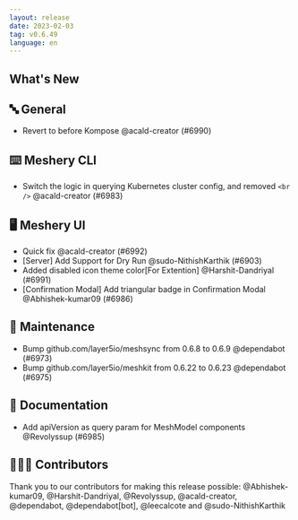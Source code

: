 ```yaml
---
layout: release
date: 2023-02-03
tag: v0.6.49
language: en
---
```


## What's New
## 🔤 General
- Revert to before Kompose @acald-creator (#6990)

## ⌨️ Meshery CLI

- Switch the logic in querying Kubernetes cluster config, and removed `<br />` @acald-creator (#6983)

## 🖥 Meshery UI

- Quick fix @acald-creator (#6992)
- [Server] Add Support for Dry Run @sudo-NithishKarthik (#6903)
- Added disabled icon theme color[For Extention] @Harshit-Dandriyal (#6991)
- [Confirmation Modal] Add triangular badge in Confirmation Modal @Abhishek-kumar09 (#6986)

## 🧰 Maintenance

- Bump github.com/layer5io/meshsync from 0.6.8 to 0.6.9 @dependabot (#6973)
- Bump github.com/layer5io/meshkit from 0.6.22 to 0.6.23 @dependabot (#6975)

## 📖 Documentation

- Add apiVersion as query param for MeshModel components @Revolyssup (#6985)

## 👨🏽‍💻 Contributors

Thank you to our contributors for making this release possible:
@Abhishek-kumar09, @Harshit-Dandriyal, @Revolyssup, @acald-creator, @dependabot, @dependabot[bot], @leecalcote and @sudo-NithishKarthik
